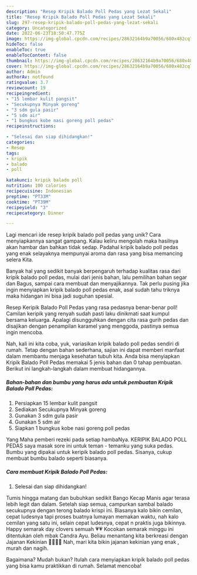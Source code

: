 ```yaml
---
description: "Resep Kripik Balado Poll Pedas yang Lezat Sekali"
title: "Resep Kripik Balado Poll Pedas yang Lezat Sekali"
slug: 297-resep-kripik-balado-poll-pedas-yang-lezat-sekali
category: Uncategorized
date: 2022-06-23T18:50:47.775Z
image: https://img-global.cpcdn.com/recipes/28632164b9a70056/680x482cq70/kripik-balado-poll-pedas-foto-resep-utama.jpg
hideToc: false
enableToc: true
enableTocContent: false
thumbnail: https://img-global.cpcdn.com/recipes/28632164b9a70056/680x482cq70/kripik-balado-poll-pedas-foto-resep-utama.jpg
cover: https://img-global.cpcdn.com/recipes/28632164b9a70056/680x482cq70/kripik-balado-poll-pedas-foto-resep-utama.jpg
author: Admin
authorAv: notfound
ratingvalue: 3.7
reviewcount: 19
recipeingredient:
- "15 lembar kulit pangsit"
- "Secukupnya Minyak goreng"
- "3 sdm gula pasir"
- "5 sdm air"
- "1 bungkus kobe nasi goreng poll pedas"
recipeinstructions:

- "Selesai dan siap dihidangkan!"
categories:
- Resep
tags:
- kripik
- balado
- poll

katakunci: kripik balado poll 
nutrition: 100 calories
recipecuisine: Indonesian
preptime: "PT33M"
cooktime: "PT39M"
recipeyield: "3"
recipecategory: Dinner

---
```





Lagi mencari ide resep kripik balado poll pedas yang unik? Cara menyiapkannya sangat gampang. Kalau keliru mengolah maka hasilnya akan hambar dan bahkan tidak sedap. Padahal kripik balado poll pedas yang enak selayaknya mempunyai aroma dan rasa yang bisa memancing selera Kita.





Banyak hal yang sedikit banyak berpengaruh terhadap kualitas rasa dari kripik balado poll pedas, mulai dari jenis bahan, lalu pemilihan bahan segar dan Bagus, sampai cara membuat dan menyajikannya. Tak perlu pusing jika ingin menyiapkan kripik balado poll pedas enak,      asal sudah tahu triknya maka hidangan ini bisa jadi suguhan spesial.














Resep Keripik Balado Poll Pedas yang rasa pedasnya benar-benar poll! Camilan keripik yang renyah sudah pasti laku dinikmati saat kumpul bersama keluarga. Apalagi disungguhkan dengan cita rasa gurih pedas dan disajikan dengan penampilan karamel yang menggoda, pastinya semua ingin mencoba.






Nah, kali ini kita coba, yuk, variasikan kripik balado poll pedas sendiri di rumah. Tetap dengan bahan sederhana, sajian ini dapat memberi manfaat dalam membantu menjaga kesehatan tubuh kita. Anda bisa menyiapkan Kripik Balado Poll Pedas memakai 5 jenis bahan dan 0 tahap pembuatan. Berikut ini langkah-langkah dalam membuat hidangannya.

<!--inarticleads1-->

##### Bahan-bahan dan bumbu yang harus ada untuk pembuatan Kripik Balado Poll Pedas:

1. Persiapkan 15 lembar kulit pangsit
1. Sediakan Secukupnya Minyak goreng
1. Gunakan 3 sdm gula pasir
1. Gunakan 5 sdm air
1. Siapkan 1 bungkus kobe nasi goreng poll pedas


Yang Maha pemberi rezeki pada setiap hambaNya. KERIPIK BALADO POLL PEDAS saya masak sore ini untuk teman - temanku yang suka pedas. Bumbu yang dipakai untuk keripik balado poll pedas. Sisanya, cukup membuat bumbu balado seperti biasanya. 

<!--inarticleads2-->

##### Cara membuat Kripik Balado Poll Pedas:


1. Selesai dan siap dihidangkan!

Tumis hingga matang dan bubuhkan sedikit Bango Kecap Manis agar terasa lebih legit dan dalam. Setelah siap semua, campurkan sambal balado secukupnya dengan terong balado krispi ini. Biasanya kalo bikin cemilan, cepat ludesnya tapi proses buatnya lumayan memakan waktu, nah kalo cemilan yang satu ini, selain cepat ludesnya, cepat n praktis juga bikinnya. Happy semarak day clovers semuah 💗💗 Kocokan semarak minggu ini ditentukan oleh mbak Candra Ayu. Beliau menantang kita berkreasi dengan Jajanan Kekinian 💃🏻💃🏻 Nah, mari kita bikin jajanan kekinian yang enak , murah dan nagih. 

Bagaimana? Mudah bukan? Itulah cara menyiapkan kripik balado poll pedas yang bisa kamu praktikkan di rumah. Selamat mencoba!

